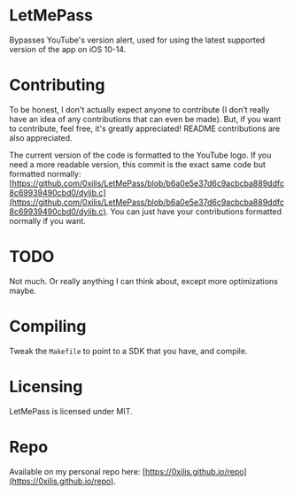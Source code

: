 # LetMePass
Bypasses YouTube's version alert, used for using the latest supported version of the app on iOS 10-14.

# Contributing
To be honest, I don't actually expect anyone to contribute (I don’t really have an idea of any contributions that can even be made). But, if you want to contribute, feel free, it's greatly appreciated! README contributions are also appreciated.

The current version of the code is formatted to the YouTube logo. If you need a more readable version, this commit is the exact same code but formatted normally: [https://github.com/0xilis/LetMePass/blob/b6a0e5e37d6c9acbcba889ddfc8c69939490cbd0/dylib.c](https://github.com/0xilis/LetMePass/blob/b6a0e5e37d6c9acbcba889ddfc8c69939490cbd0/dylib.c). You can just have your contributions formatted normally if you want.

# TODO
Not much. Or really anything I can think about, except more optimizations maybe.

# Compiling
Tweak the `Makefile` to point to a SDK that you have, and compile.

# Licensing
LetMePass is licensed under MIT.

# Repo

Available on my personal repo here: [https://0xilis.github.io/repo](https://0xilis.github.io/repo).
